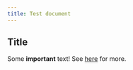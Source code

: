 ```yaml
---
title: Test document
---
```


## Title

Some **important** text! See [here](https://example.com) for more.
